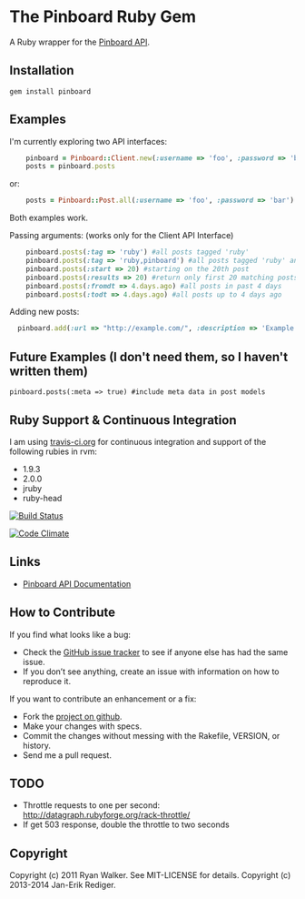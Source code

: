 The Pinboard Ruby Gem
=====================
A Ruby wrapper for the [Pinboard API](http://pinboard.in/api/).

Installation
------------
    gem install pinboard

Examples
--------

I'm currently exploring two API interfaces:

```ruby
    pinboard = Pinboard::Client.new(:username => 'foo', :password => 'bar')
    posts = pinboard.posts
```
or:

```ruby
    posts = Pinboard::Post.all(:username => 'foo', :password => 'bar')
```
Both examples work.

Passing arguments: (works only for the Client API Interface)

```ruby
	pinboard.posts(:tag => 'ruby') #all posts tagged 'ruby'
	pinboard.posts(:tag => 'ruby,pinboard') #all posts tagged 'ruby' and 'pinboard'
    pinboard.posts(:start => 20) #starting on the 20th post
    pinboard.posts(:results => 20) #return only first 20 matching posts
    pinboard.posts(:fromdt => 4.days.ago) #all posts in past 4 days
    pinboard.posts(:todt => 4.days.ago) #all posts up to 4 days ago
```

Adding new posts:

```ruby
  pinboard.add(:url => "http://example.com/", :description => 'Example post')
```


Future Examples (I don't need them, so I haven't written them)
--------------------------------------------------------------

    pinboard.posts(:meta => true) #include meta data in post models

Ruby Support & Continuous Integration
-------------------------------------
I am using [travis-ci.org](http://travis-ci.org) for continuous
integration and support of the following rubies in rvm:

 * 1.9.3
 * 2.0.0
 * jruby
 * ruby-head

[![Build Status](https://secure.travis-ci.org/ryw/pinboard.png)](http://travis-ci.org/ryw/pinboard)

[![Code Climate](https://codeclimate.com/badge.png)](https://codeclimate.com/github/ryw/pinboard)

Links
-----
  * [Pinboard API Documentation](http://pinboard.in/api/)

How to Contribute
-----------------
If you find what looks like a bug:

  * Check the [GitHub issue tracker](http://github.com/ryw/pinboard/issues/)
    to see if anyone else has had the same issue.
  * If you don’t see anything, create an issue with information on how to reproduce it.

If you want to contribute an enhancement or a fix:

  * Fork the [project on github](http://github.com/ryw/pinboard).
  * Make your changes with specs.
  * Commit the changes without messing with the Rakefile, VERSION, or history.
  * Send me a pull request.

TODO
----

* Throttle requests to one per second:
  http://datagraph.rubyforge.org/rack-throttle/
* If get 503 response, double the throttle to two seconds

Copyright
---------
Copyright (c) 2011 Ryan Walker. See MIT-LICENSE for details.
Copyright (c) 2013-2014 Jan-Erik Rediger.
